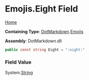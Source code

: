 # Emojis\.Eight Field

[Home](../../../README.md)

**Containing Type**: [DotMarkdown](../../README.md)\.[Emojis](../README.md)

**Assembly**: DotMarkdown\.dll

```csharp
public const string Eight = ":eight:"
```

### Field Value

System\.[String](https://docs.microsoft.com/en-us/dotnet/api/system.string)